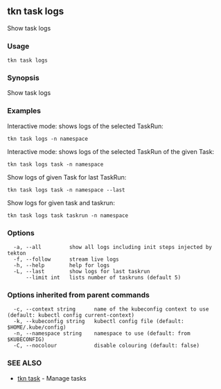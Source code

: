 ## tkn task logs

Show task logs

### Usage

```
tkn task logs
```

### Synopsis

Show task logs

### Examples

Interactive mode: shows logs of the selected TaskRun:

    tkn task logs -n namespace

Interactive mode: shows logs of the selected TaskRun of the given Task:

    tkn task logs task -n namespace

Show logs of given Task for last TaskRun:

    tkn task logs task -n namespace --last

Show logs for given task and taskrun:

    tkn task logs task taskrun -n namespace


### Options

```
  -a, --all         show all logs including init steps injected by tekton
  -f, --follow      stream live logs
  -h, --help        help for logs
  -L, --last        show logs for last taskrun
      --limit int   lists number of taskruns (default 5)
```

### Options inherited from parent commands

```
  -c, --context string      name of the kubeconfig context to use (default: kubectl config current-context)
  -k, --kubeconfig string   kubectl config file (default: $HOME/.kube/config)
  -n, --namespace string    namespace to use (default: from $KUBECONFIG)
  -C, --nocolour            disable colouring (default: false)
```

### SEE ALSO

* [tkn task](tkn_task.md)	 - Manage tasks

